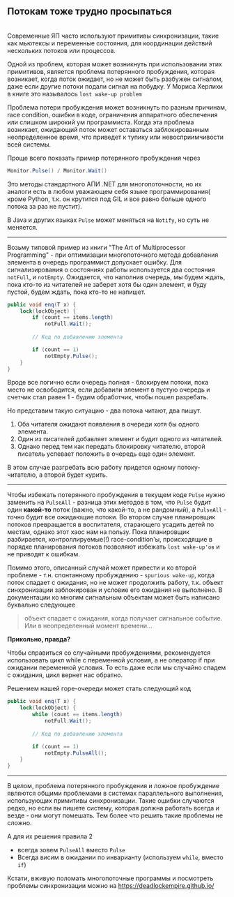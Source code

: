 ## Потокам тоже трудно просыпаться
<br>
Современные ЯП часто используют примитивы синхронизации, такие как мьютексы и переменные состояния, для координации действий нескольких потоков или процессов. 

Одной из проблем, которая может возникнуть при использовании этих примитивов, является проблема потерянного пробуждения, которая возникает, когда поток ожидает, но не может быть разбужен сигналом, даже если другие потоки подали сигнал на побудку.
У Мориса Херлихи в книге это называлось `lost wake-up problem`


Проблема потери пробуждения может возникнуть по разным причинам, race condition, ошибки в коде, ограничения аппаратного обеспечения или слишком широкий ум программиста. Когда эта проблема возникает, ожидающий поток может оставаться заблокированным неопределенное время, что приведет к тупику или невосприимчивости всей системы.

Проще всего показать пример потерянного пробуждения через 
```csharp
Monitor.Pulse() / Monitor.Wait()
```
Это методы стандартного АПИ .NET для многопоточности, но их аналоги есть в любом уважающем себя языке программирования( кроме Python, т.к. он крутится под GIL и все равно больше одного потока за раз не пустит).


В Java и других языках `Pulse` может меняться на `Notify`, но суть не меняется.

---

Возьму типовой пример из книги "The Art of Multiprocessor Programming" - при оптимизации многопоточного метода добавления элемента в очередь программист допускает ошибку. Для сигнализирования о состояниях работы используется два состояния `notFull`, и `notEmpty`.
Ожидается, что наполнив очередь, мы будем ждать, пока кто-то из читателей не заберет хотя бы один элемент, и буду пустой, будем ждать, пока кто-то не напишет.

```csharp
public void enq(T x) {
    lock(lockObject) {
        if (count == items.length)
            notFull.Wait();
        
        // Код по добавлению элемента

        if (count == 1)
            notEmpty.Pulse();
    }
} 
```

Вроде все логично если очередь полная - блокируем потоки, пока место не освободится, если добавили элемент в пустую очередь и счетчик стал равен 1 - будим обработчик, чтобы пошел разребать.


Но представим такую ситуацию - два потока читают, два пишут.
1) Оба читателя ожидают появления в очереди хотя бы одного элемента.
2) Один из писателей добавляет элемент и будит одного из читателей.
3) Однако перед тем как передать блокировку читателю, второй писатель успевает положить в очередь еще один элемент.

В этом случае разгребать всю работу придется одному потоку-читателю, а второй будет курить.

---

Чтобы избежать потерянного пробуждения в текущем коде `Pulse` нужно заменить на `PulseAll` - разница этих методов в том, что `Pulse` будит один **какой-то** поток (важно, что какой-то, а не рандомный), а `PulseAll` - точно будит все ожидающие потоки. Во втором случае планировщик потоков превращается в воспитателя, старающего усадить детей по местам, однако этот хаос нам на пользу. Пока планировщик разбирается, контроллируемые(!) race-condition'ы, происходящие в порядке планирования потоков позволяют избежать `lost wake-up'ов` и не приводят к ошибкам.


Помимо этого, описанный случай может привести и ко второй проблеме - т.н. спонтанному пробуждению - `spurious wake-up`, когда поток спадает с ожидания, но не может продолжить работу, т.к. объект синхронизации заблокирован и условие его ожидания не выполнено.
В документации ко многим сигнальным объектам может быть написано буквально следующее 
> объект спадает с ожидания, когда получает сигнальное событие. Или в неопределенный момент времени...

**Прикольно, правда?**


Чтобы справиться со случайными пробуждениями, рекомендуется использовать цикл while с переменной условия, а не оператор if при ожидании переменной условия. То есть даже если мы случайно спадем с ожидания, цикл вернет нас обратно.

Решением нашей горе-очереди может стать следующий код


```csharp
public void enq(T x) {
    lock(lockObject) {
        while (count == items.length)
            notFull.Wait();
        
        // Код по добавлению элемента

        if (count == 1)
            notEmpty.PulseAll();
    }
} 
```

---

В целом, проблема потерянного пробуждения и ложное пробуждение являются общими проблемами в системах параллельного выполнения, использующих примитивы синхронизации.  Такие ошибки случаются редко, но если вы пишете систему, которая должна работать всегда и везде - они могут помешать. Тем более что решить такие проблемы не сложно.

А для их решения правила 2
- всегда зовем `PulseAll` вместо `Pulse`
- Всегда висим в ожидании по инварианту (используем `while`, вместо `if`)


Кстати, вживую поломать многопоточные программы и посмотреть проблемы синхронизации можно на https://deadlockempire.github.io/